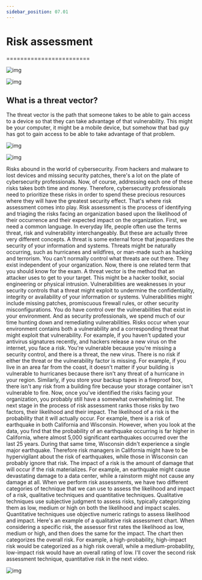 ```yaml
---
sidebar_position: 07.01
---
```


# Risk assessment
========================

![img](/img/1-7-1-1.png)


![img](/img/1-7-1-2.png)

## What is a threat vector?

The threat vector is the path that someone takes to be able to gain access to a device so that they can take advantage of that vulnerability. This might be your computer, it might be a mobile device, but somehow that bad guy has got to gain access to be able to take advantage of that problem.


![img](/img/1-7-1-3.png)


![img](/img/1-7-1-4.png)

Risks abound in the world of cybersecurity. From hackers and malware to lost devices and missing security patches, there's a lot on the plate of cybersecurity professionals. Now, of course, addressing each one of these risks takes both time and money. Therefore, cybersecurity professionals need to prioritize these risks in order to spend these precious resources where they will have the greatest security effect. That's where risk assessment comes into play. Risk assessment is the process of identifying and triaging the risks facing an organization based upon the likelihood of their occurrence and their expected impact on the organization. First, we need a common language. In everyday life, people often use the terms threat, risk and vulnerability interchangeably. But these are actually three very different concepts. A threat is some external force that jeopardizes the security of your information and systems. Threats might be naturally occurring, such as hurricanes and wildfires, or man-made such as hacking and terrorism. You can't normally control what threats are out there. They exist independent of your organization. Now, there is one related term that you should know for the exam. A threat vector is the method that an attacker uses to get to your target. This might be a hacker toolkit, social engineering or physical intrusion. Vulnerabilities are weaknesses in your security controls that a threat might exploit to undermine the confidentiality, integrity or availability of your information or systems. Vulnerabilities might include missing patches, promiscuous firewall rules, or other security misconfigurations. You do have control over the vulnerabilities that exist in your environment. And as security professionals, we spend much of our time hunting down and remediating vulnerabilities. Risks occur when your environment contains both a vulnerability and a corresponding threat that might exploit that vulnerability. For example, if you haven't updated your antivirus signatures recently, and hackers release a new virus on the internet, you face a risk. You're vulnerable because you're missing a security control, and there is a threat, the new virus. There is no risk if either the threat or the vulnerability factor is missing. For example, if you live in an area far from the coast, it doesn't matter if your building is vulnerable to hurricanes because there isn't any threat of a hurricane in your region. Similarly, if you store your backup tapes in a fireproof box, there isn't any risk from a building fire because your storage container isn't vulnerable to fire. Now, once you've identified the risks facing your organization, you probably still have a somewhat overwhelming list. The next stage in the process of risk assessment ranks those risks by two factors, their likelihood and their impact. The likelihood of a risk is the probability that it will actually occur. For example, there is a risk of earthquake in both California and Wisconsin. However, when you look at the data, you find that the probability of an earthquake occurring is far higher in California, where almost 5,000 significant earthquakes occurred over the last 25 years. During that same time, Wisconsin didn't experience a single major earthquake. Therefore risk managers in California might have to be hypervigilant about the risk of earthquakes, while those in Wisconsin can probably ignore that risk. The impact of a risk is the amount of damage that will occur if the risk materializes. For example, an earthquake might cause devastating damage to a data center, while a rainstorm might not cause any damage at all. When we perform risk assessments, we have two different categories of technique that we can use to assess the likelihood and impact of a risk, qualitative techniques and quantitative techniques. Qualitative techniques use subjective judgment to assess risks, typically categorizing them as low, medium or high on both the likelihood and impact scales. Quantitative techniques use objective numeric ratings to assess likelihood and impact. Here's an example of a qualitative risk assessment chart. When considering a specific risk, the assessor first rates the likelihood as low, medium or high, and then does the same for the impact. The chart then categorizes the overall risk. For example, a high-probability, high-impact risk would be categorized as a high risk overall, while a medium-probability, low-impact risk would have an overall rating of low. I'll cover the second risk assessment technique, quantitative risk in the next video.

![img](/img/1-7-1-5.png)

